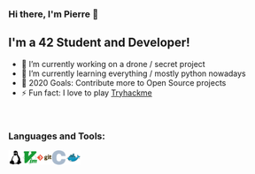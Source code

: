 ### Hi there, I'm Pierre 👋

## I'm a 42 Student and Developer!

- 🔭 I’m currently working on a drone / secret project
- 🌱 I’m currently learning everything / mostly python nowadays
- 🥅 2020 Goals: Contribute more to Open Source projects
- ⚡ Fun fact: I love to play [Tryhackme][Tryhackme]
<br />

### Languages and Tools:

[<img align="left" alt="Linux" width="26px" src="https://raw.githubusercontent.com/devicons/devicon/master/icons/linux/linux-plain.svg" />][linux]
[<img align="left" alt="Vim" width="26px" src="https://raw.githubusercontent.com/devicons/devicon/master/icons/vim/vim-plain.svg" />][Vim]
[<img align="left" alt="Git" width="26px" src="https://raw.githubusercontent.com/github/explore/80688e429a7d4ef2fca1e82350fe8e3517d3494d/topics/git/git.png" />][version]
[<img align="left" alt="C" width="26px" src="https://raw.githubusercontent.com/devicons/devicon/master/icons/c/c-original.svg" />][C]
[<img align="left" alt="docker" width="26px" src="https://raw.githubusercontent.com/devicons/devicon/master/icons/docker/docker-original.svg" />][docker]

[linux]: https://lubuntu.fr/
[Vim]: https://neovim.io/
[version]: https://git-scm.com/book/fr/v2/D%C3%A9marrage-rapide-%C3%80-propos-de-la-gestion-de-version
[github]: https://github.com/
[gitlab]: https://about.gitlab.com/
[Tryhackme]: https://tryhackme.com
[stterminal]: https://st.suckless.org/
[C]: https://openclassrooms.com/fr/courses/19980-apprenez-a-programmer-en-c
[docker]: https://www.digitalocean.com/community/tutorials/how-to-install-and-use-docker-on-ubuntu-16-04
<!--
**plagache/plagache** is a ✨ _special_ ✨ repository because its `README.md` (this file) appears on your GitHub profile.

Here are some ideas to get you started:

- 🔭 I’m currently working on ...
- 🌱 I’m currently learning ...
- 👯 I’m looking to collaborate on ...
- 🤔 I’m looking for help with ...
- 💬 Ask me about ...
- 📫 How to reach me: ...
- 😄 Pronouns: ...
- ⚡ Fun fact: ...
-->
